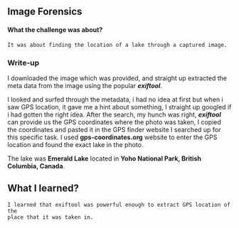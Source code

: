 ## Image Forensics

#### What the challenge was about?
	It was about finding the location of a lake through a captured image.

### Write-up

I downloaded the image which was provided, and straight up extracted the meta data from the image using the popular ***exiftool***.

I looked and  surfed through the metadata, i had no idea at first but when i saw GPS location, it gave me a hint about something, I straight up googled if i had gotten the right idea. After the search, my hunch was right, ***exiftool*** can provide us the  GPS coordinates where the photo was taken, I copied the coordinates and pasted it in the GPS finder website I searched up for this specific task. I used **gps-coordinates.org** website to enter the GPS location and found the exact lake in the photo.

The lake was **Emerald Lake** located in **Yoho National Park, British Columbia, Canada**.


## What I learned?
	I learned that exiftool was powerful enough to extract GPS location of the 
	place that it was taken in.

